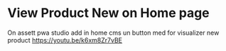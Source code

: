 # View Product New on Home page
On assett pwa studio add in home cms un button  med for visualizer new product
[](url)https://youtu.be/k6xm8Zr7vBE
